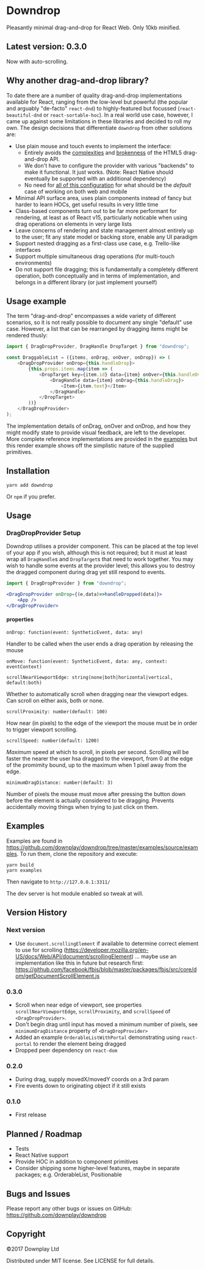 # Downdrop

Pleasantly minimal drag-and-drop for React Web. Only 10kb minified.

## Latest version: 0.3.0

Now with auto-scrolling.

## Why another drag-and-drop library?

To date there are a number of quality drag-and-drop implementations available for React, ranging from the low-level but powerful (the popular and arguably "de-facto" `react-dnd`) to highly-featured but focussed (`react-beautiful-dnd` or `react-sortable-hoc`). In a real world use case, however, I came up against some limitations in these libraries and decided to roll my own. The design decisions that differentiate `downdrop` from other solutions are:

* Use plain mouse and touch events to implement the interface:
  - Entirely avoids the [complexities](http://mereskin.github.io/dnd/) and [brokenness](https://stackoverflow.com/questions/14203734/dragend-dragenter-and-dragleave-firing-off-immediately-when-i-drag) of the HTML5 drag-and-drop API.
  - We don't have to configure the provider with various "backends" to make it functional. It just works. (Note: React Native should eventually be supported with an additional dependency)
  - No need for [all of this configuration](https://github.com/yahoo/react-dnd-touch-backend/issues/7) for what should be the *default* case of working on both web and mobile
* Minimal API surface area, uses plain components instead of fancy but harder to learn HOCs, get useful results in very little time
* Class-based components turn out to be far more performant for rendering, at least as of React v15, particularly noticable when using drag operations on elements in very large lists
* Leave concerns of rendering and state management almost entirely up to the user; fit any state model or backing store, enable any UI paradigm
* Support nested dragging as a first-class use case, e.g. Trello-like interfaces
* Support multiple simultaneous drag operations (for multi-touch environments)
* Do not support file dragging; this is fundamentally a completely different operation, both conceptually and in terms of implementation, and belongs in a different library (or just implement yourself)

## Usage example

The term "drag-and-drop" encompasses a wide variety of different scenarios, so it is not really possible to document any single "default" use case. However, a list that can be rearranged by dragging items might be rendered thusly:

```javascript
import { DragDropProvider, DragHandle DropTarget } from "downdrop";

const DraggableList = ({items, onDrag, onOver, onDrop}) => (
    <DragDropProvider onDrop={this.handleDrop}>
        {this.props.items.map(item => (
            <DropTarget key={item.id} data={item} onOver={this.handleOver}>
                <DragHandle data={item} onDrag={this.handleDrag}>
                    <Item>{item.text}</Item>
                </DragHandle>
            </DropTarget>
        ))}
    </DragDropProvider>
);
```

The implementation details of onDrag, onOver and onDrop, and how they might modify state to provide visual feedback, are left to the developer. More complete reference implementations are provided in the [examples](https://github.com/downplay/downdrop/tree/master/examples/source/examples) but this render example shows off the simplistic nature of the supplied primitives.

## Installation

```
yarn add downdrop
```

Or `npm` if you prefer.

## Usage

### DragDropProvider Setup

Downdrop utilises a provider component. This can be placed at the top level of your app if you wish, although this is not required; but it must at least wrap all `DragHandle`s and `DropTarget`s that need to work together. You may wish to handle some events at the provider level; this allows you to destroy the dragged component during drag yet still respond to events.

```jsx
import { DragDropProvider } from "downdrop";

<DragDropProvider onDrop={(e,data)=>handleDropped(data)}>
    <App />
</DragDropProvider>
```

#### properties

`onDrop: function(event: SyntheticEvent, data: any)`

Handler to be called when the user ends a drag operation by releasing the mouse

`onMove: function(event: SyntheticEvent, data: any, context: eventContext)`

`scrollNearViewportEdge: string(none|both|horizontal|vertical, default:both)`

Whether to automatically scroll when dragging near the viewport edges. Can scroll on either axis, both or none.

`scrollProximity: number(default: 100)`

How near (in pixels) to the edge of the viewport the mouse must be in order to trigger viewport scrolling.

`scrollSpeed: number(default: 1200)`

*Maximum* speed at which to scroll, in pixels per second. Scrolling will be faster the nearer the user hsa dragged to the viewport, from 0 at the edge of the promimity bound, up to the maximum when 1 pixel away from the edge.

`minimumDragDistance: number(default: 3)`

Number of pixels the mouse must move after pressing the button down before the element is actually considered to be dragging. Prevents accidentally moving things when trying to just click on them.

## Examples

Examples are found in https://github.com/downplay/downdrop/tree/master/examples/source/examples. To run them, clone the repository and execute:

```
yarn build
yarn examples
```

Then navigate to `http://127.0.0.1:3311/`

The dev server is hot module enabled so tweak at will.

## Version History

### Next version

* Use `document.scrollingElement` if available to determine correct element to use for scrolling
(https://developer.mozilla.org/en-US/docs/Web/API/document/scrollingElement) ...
maybe use an implementation like this in future but research first:
https://github.com/facebook/fbjs/blob/master/packages/fbjs/src/core/dom/getDocumentScrollElement.js

### 0.3.0

* Scroll when near edge of viewport, see properties `scrollNearViewportEdge`, `scrollProximity`, and `scrollSpeed` of `<DragDropProvider>`.
* Don't begin drag until input has moved a minimum number of pixels, see `minimumDragDistance` property of `<DragDropProvider>`
* Added an example `OrderableListWithPortal` demonstrating using `react-portal` to render the element being dragged
* Dropped peer dependency on `react-dom`

### 0.2.0

* During drag, supply movedX/movedY coords on a 3rd param
* Fire events down to originating object if it still exists

### 0.1.0

* First release

## Planned / Roadmap

* Tests
* React Native support
* Provide HOC in addition to component primitives 
* Consider shipping some higher-level features, maybe in separate packages; e.g. OrderableList, Positionable

## Bugs and Issues

Please report any other bugs or issues on GitHub: https://github.com/downplay/downdrop

## Copyright

&copy;2017 Downplay Ltd

Distributed under MIT license. See LICENSE for full details.
